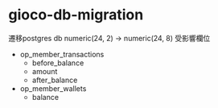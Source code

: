 # gioco-db-migration

遷移postgres db numeric(24, 2) -> numeric(24, 8)
受影響欄位
- op_member_transactions
  - before_balance
  - amount
  - after_balance
- op_member_wallets
  - balance
